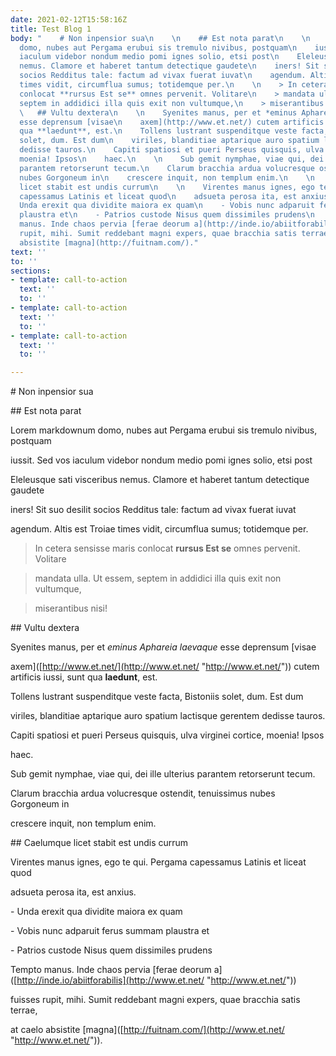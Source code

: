 ```yaml
---
date: 2021-02-12T15:58:16Z
title: Test Blog 1
body: "    # Non inpensior sua\n    \n    ## Est nota parat\n    \n    Lorem markdownum
  domo, nubes aut Pergama erubui sis tremulo nivibus, postquam\n    iussit. Sed vos
  iaculum videbor nondum medio pomi ignes solio, etsi post\n    Eleleusque sati visceribus
  nemus. Clamore et haberet tantum detectique gaudete\n    iners! Sit suo desilit
  socios Redditus tale: factum ad vivax fuerat iuvat\n    agendum. Altis est Troiae
  times vidit, circumflua sumus; totidemque per.\n    \n    > In cetera sensisse maris
  conlocat **rursus Est se** omnes pervenit. Volitare\n    > mandata ulla. Ut essem,
  septem in addidici illa quis exit non vultumque,\n    > miserantibus nisi!\n    \n
  \   ## Vultu dextera\n    \n    Syenites manus, per et *eminus Aphareia laevaque*
  esse deprensum [visae\n    axem](http://www.et.net/) cutem artificis iussi, sunt
  qua **laedunt**, est.\n    Tollens lustrant suspenditque veste facta, Bistoniis
  solet, dum. Est dum\n    viriles, blanditiae aptarique auro spatium lactisque gerentem
  dedisse tauros.\n    Capiti spatiosi et pueri Perseus quisquis, ulva virginei cortice,
  moenia! Ipsos\n    haec.\n    \n    Sub gemit nymphae, viae qui, dei ille ulterius
  parantem retorserunt tecum.\n    Clarum bracchia ardua volucresque ostendit, tenuissimus
  nubes Gorgoneum in\n    crescere inquit, non templum enim.\n    \n    ## Caelumque
  licet stabit est undis currum\n    \n    Virentes manus ignes, ego te qui. Pergama
  capessamus Latinis et liceat quod\n    adsueta perosa ita, est anxius.\n    \n    -
  Unda erexit qua dividite maiora ex quam\n    - Vobis nunc adparuit ferus summam
  plaustra et\n    - Patrios custode Nisus quem dissimiles prudens\n    \n    Tempto
  manus. Inde chaos pervia [ferae deorum a](http://inde.io/abiitforabilis)\n    fuisses
  rupit, mihi. Sumit reddebant magni expers, quae bracchia satis terrae,\n    at caelo
  absistite [magna](http://fuitnam.com/)."
text: ''
to: ''
sections:
- template: call-to-action
  text: ''
  to: ''
- template: call-to-action
  text: ''
  to: ''
- template: call-to-action
  text: ''
  to: ''

---
```

\# Non inpensior sua

\## Est nota parat

Lorem markdownum domo, nubes aut Pergama erubui sis tremulo nivibus, postquam

iussit. Sed vos iaculum videbor nondum medio pomi ignes solio, etsi post

Eleleusque sati visceribus nemus. Clamore et haberet tantum detectique gaudete

iners! Sit suo desilit socios Redditus tale: factum ad vivax fuerat iuvat

agendum. Altis est Troiae times vidit, circumflua sumus; totidemque per.

> In cetera sensisse maris conlocat **rursus Est se** omnes pervenit. Volitare

> mandata ulla. Ut essem, septem in addidici illa quis exit non vultumque,

> miserantibus nisi!

\## Vultu dextera

Syenites manus, per et *eminus Aphareia laevaque* esse deprensum \[visae

axem\]([http://www.et.net/](http://www.et.net/ "http://www.et.net/")) cutem artificis iussi, sunt qua **laedunt**, est.

Tollens lustrant suspenditque veste facta, Bistoniis solet, dum. Est dum

viriles, blanditiae aptarique auro spatium lactisque gerentem dedisse tauros.

Capiti spatiosi et pueri Perseus quisquis, ulva virginei cortice, moenia! Ipsos

haec.

Sub gemit nymphae, viae qui, dei ille ulterius parantem retorserunt tecum.

Clarum bracchia ardua volucresque ostendit, tenuissimus nubes Gorgoneum in

crescere inquit, non templum enim.

\## Caelumque licet stabit est undis currum

Virentes manus ignes, ego te qui. Pergama capessamus Latinis et liceat quod

adsueta perosa ita, est anxius.

\- Unda erexit qua dividite maiora ex quam

\- Vobis nunc adparuit ferus summam plaustra et

\- Patrios custode Nisus quem dissimiles prudens

Tempto manus. Inde chaos pervia \[ferae deorum a\]([http://inde.io/abiitforabilis](http://www.et.net/ "http://www.et.net/"))

fuisses rupit, mihi. Sumit reddebant magni expers, quae bracchia satis terrae,

at caelo absistite \[magna\]([http://fuitnam.com/](http://www.et.net/ "http://www.et.net/")).